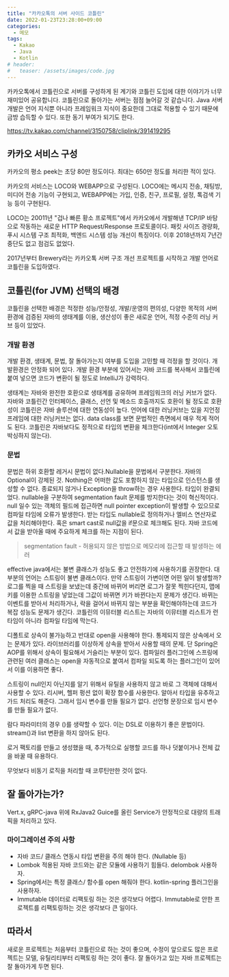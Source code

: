 ```yaml
---
title: "카카오톡의 서버 사이드 코틀린"
date: 2022-01-23T23:28:00+09:00
categories:
  - 메모
tags:
  - Kakao
  - Java
  - Kotlin
# header:
#   teaser: /assets/images/code.jpg
---
```


카카오톡에서 코틀린으로 서버를 구성하게 된 계기와 코틀린 도입에 대한 이야기가 너무 재미있어 공유합니다. 코틀린으로 돌아가는 서버는 점점 늘어갈 것 같습니다. Java 서버 개발은 언어 지식뿐 아니라 프레임워크 지식이 중요한데 그대로 적용할 수 있기 때문에 금방 습득할 수 있다. 또한 동기 부여가 되기도 한다. 

https://tv.kakao.com/channel/3150758/cliplink/391419295

## 카카오 서비스 구성

카카오의 평소 peek는 초당 80만 정도이다. 최대는 650만 정도를 처리한 적이 있다.

카카오의 서비스는 LOCO와 WEBAPP으로 구성된다. LOCO에는 메시지 전송, 채팅방, 미디어 전송 기능이 구현되고, WEBAPP에는 가입, 인증, 친구, 프로필, 설정, 톡검색 기능 등이 구현된다.

LOCO는 20011년 "겁나 빠른 황소 프로젝트"에서 카카오에서 개발해낸 TCP/IP 바탕으로 작동하는 새로운 HTTP Request/Response 프로토콜이다. 패킷 사이즈 경량화, 푸시 시스템 구조 최적화, 백엔드 시스템 성능 개선이 특징이다. 이후 2018년까지 7년간 중단도 없고 점검도 없었다.

2017년부터 Brewery라는 카카오톡 서버 구조 개선 프로젝트를 시작하고 개발 언어로 코틀린을 도입하였다.

## 코틀린(for JVM) 선택의 배경

코틀린을 선택한 배경은 적정한 성능/안정성, 개발/운영의 편의성, 다양한 목적의 서버 환경에 검증된 자바의 생태계를 이용, 생산성이 좋은 새로운 언어, 적정 수준의 러닝 커브 등이 있었다. 

### 개발 환경

개발 환경, 생태계, 문법, 잘 돌아가는지 여부를 도입을 고민할 때 걱정을 할 것이다. 개발환경은 안정화 되어 있다. 개발 환경 부분에 있어서는 자바 코드를 복사해서 코틀린에 붙여 넣으면 코드가 변환이 될 정도로 IntelliJ가 강력하다. 

생태계는 자바와 완전한 호환으로 생태계를 공유하며 프레임워크의 러닝 커브가 없다. 자바와 코틀린간 인터페이스, 클래스, 선언 및 메소드 호출까지도 호환이 될 정도로 호환성이 코틀린은 자바 솔루션에 대한 연동성이 높다. 언어에 대한 러닝커브는 있을 지언정 프레임에 대한 러닝커브는 없다. data class를 보면 문법적인 측면에서 매우 적게 적어도 된다. 코틀린은 자바보다도 정적으로 타입의 변환을 체크한다(int에서 Integer 오토 박싱하지 않는다).

### 문법
문법은 하위 호환할 레거시 문법이 없다.Nullable을 문법에서 구분한다. 자바의 Optional이 강제된 것. Nothing은 어떠한 값도 포함하지 않는 타입으로 인스턴스를 생성할 수 없다. 종료되지 않거나 Exception을 throw하는 경우 사용한다. 타입이 완결되었다. nullable을 구분하여 segmentation fault 문제를 방지한다는 것이 혁신적이다. null 일수 있는 객체의 필드에 접근하면 null pointer exception이 발생할 수 있으므로 컴파일 타임에 오류가 발생한다. 받는 타입도 nullable로 정의하거나 엘비스 연산자로 값을 처리해야한다. 혹은 smart cast로 null값을 if문으로 체크해도 된다. 자바 코드에서 값을 받아올 때에 주요하게 체크를 하는 지점이 된다. 

> segmentation fault - 허용되지 않은 방법으로 메모리에 접근할 때 발생하는 에러

effective java에서는 불변 클래스가 성능도 좋고 안전하기에 사용하기를 권장한다. 대부분의 언어는 스트링이 불변 클래스이다. 만약 스트링이 가변이면 어떤 일이 발생할까? 로그를 찍을 때 스트링을 보냈는데 중간에 바뀌어 버리면 로그가 잘못 찍힌다던지, 맵에 키를 이용한 스트링을 넣었는데 그값이 바뀌면 키가 바뀐다는지 문제가 생긴다. 바뀌는 이벤트를 받아서 처리하거나, 락을 걸어서 바뀌지 않는 부분을 확인해야하는데 코드가 복잡 성능도 문제가 생긴다. 코틀린의 이뮤터블 리스트는 자바의 이뮤터블 리스트가 런타임이 아니라 컴파일 타임에 막는다. 

디폴트로 상속이 불가능하고 반대로 open을 사용해야 한다. 통제되지 않은 상속에서 오는 문제가 있다. 라이브러리를 이상하게 상속을 받아서 사용할 때의 문제. 단 Spring은 AOP를 위해서 상속이 필요해서 거슬리는 부분이 있다. 컴파일러 플러그인에 스프링에 관련된 여러 클래스는 open을 자동적으로 붙여서 컴파일 되도록 하는 플러그인이 있어서 이를 이용하면 좋다. 

스트링이 null인지 아닌지를 알기 위해서 유틸을 사용하지 않고 바로 그 객체에 대해서 사용할 수 있다. 리시버, 헬퍼 펑션 없이 확장 함수를 사용한다. 알아서 타입을 유추하고 가드 처리도 해준다. 그래서 임시 변수를 만들 필요가 없다. 선언형 문장으로 임시 변수를 만들 필요가 없다. 

람다 파라미터의 경우 ()를 생략할 수 있다. 이는 DSL로 이용하기 좋은 문법이다. stream()과 list 변환을 하지 않아도 된다. 

로거 팩토리를 만들고 생성했을 때, 추가적으로 실행할 코드를 하나 덧붙이거나 전체 값을 바꿀 때 유용하다. 

무엇보다 비동기 로직을 처리할 때 코루틴만한 것이 없다. 

## 잘 돌아가는가?

Vert.x, gRPC-java 위에 RxJava2 Guice를 올린 Service가 안정적으로 대량의 트래픽을 처리하고 있다. 

### 마이그레이션 주의 사항
* 자바 코드/ 클래스 연동시 타입 변환을 주의 해야 한다. (Nullable 등)
* Lombok 적용된 자바 코드와는 같은 모듈에 사용하기 힘들다. delombok 사용하자.
* Spring에서는 특정 클래스/ 함수를 open 해줘야 한다. kotlin-spring 플러그인을 사용하자.
* Immutable 데이터로 리팩토링 하는 것은 생각보다 어렵다. Immutable로 안한 프로젝트를 리팩토링하는 것은 생각보다 큰 일이다. 

## 따라서
새로운 프로젝트는 처음부터 코틀린으로 하는 것이 좋으며, 수정이 앞으로도 많은 프로젝트는 모델, 유틸리티부터 리팩토링 하는 것이 좋다. 잘 돌아가고 있는 자바 프로젝트는 잘 돌아가게 두면 된다. 